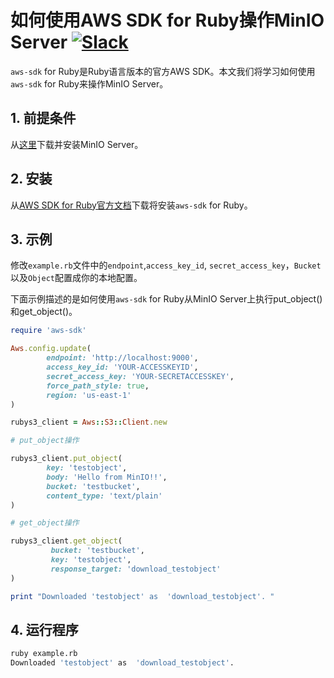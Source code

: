 # 如何使用AWS SDK for Ruby操作MinIO Server [![Slack](https://slack.minio.io/slack?type=svg)](https://slack.minio.io)

`aws-sdk` for Ruby是Ruby语言版本的官方AWS SDK。本文我们将学习如何使用`aws-sdk` for Ruby来操作MinIO Server。

## 1. 前提条件

从[这里](https://docs.minio.io/docs/minio-quickstart-guide)下载并安装MinIO Server。

## 2. 安装

从[AWS SDK for Ruby官方文档](https://aws.amazon.com/sdk-for-ruby/)下载将安装`aws-sdk` for Ruby。

## 3. 示例

修改``example.rb``文件中的``endpoint``,``access_key_id``, ``secret_access_key``，``Bucket``以及``Object``配置成你的本地配置。

下面示例描述的是如何使用`aws-sdk` for Ruby从MinIO Server上执行put_object()和get_object()。

```ruby
require 'aws-sdk'

Aws.config.update(
        endpoint: 'http://localhost:9000',
        access_key_id: 'YOUR-ACCESSKEYID',
        secret_access_key: 'YOUR-SECRETACCESSKEY',
        force_path_style: true,
        region: 'us-east-1'
)

rubys3_client = Aws::S3::Client.new

# put_object操作

rubys3_client.put_object(
        key: 'testobject',
        body: 'Hello from MinIO!!',
        bucket: 'testbucket',
        content_type: 'text/plain'
)

# get_object操作

rubys3_client.get_object(
         bucket: 'testbucket',
         key: 'testobject',
         response_target: 'download_testobject'
)

print "Downloaded 'testobject' as  'download_testobject'. "
```

## 4. 运行程序

```sh
ruby example.rb
Downloaded 'testobject' as  'download_testobject'.
```
